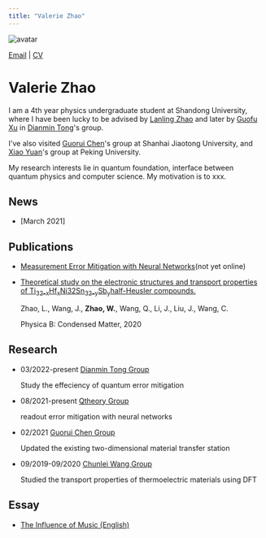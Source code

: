 ```yaml
---
title: "Valerie Zhao"
---
```


![avatar](https://raw.github.com/wanbingzhao/wanbingzhao.github.io/main/wbzhao.jpg)

[Email](https://mail.google.com/mail/u/0/?fs=1&tf=cm&source=mailto&to=zhaowanbing911@gmail.com) \| [CV](https://drive.google.com/file/d/1nLlJS1omULXCDELAlUHWoZv3o2uCKEzC/view?usp=sharing)

# Valerie Zhao

I am a 4th year physics undergraduate student at Shandong University, where I have been lucky to be advised by [Lanling Zhao](https://faculty.sdu.edu.cn/zhaolanling/en/index.htm) and later by [Guofu Xu](#) in [Dianmin Tong](https://www.researchgate.net/profile/Dianmin-Tong)'s group.

I've also visited [Guorui Chen](https://2d.sjtu.edu.cn/)'s group at Shanhai Jiaotong University, and [Xiao Yuan](http://cfcs.pku.edu.cn/english/people/faculty/xiaoyuan/index.htm)'s group at Peking University.  

My research interests lie in quantum foundation, interface between quantum physics and computer science. My motivation is to xxx. 

## News

- [March 2021]

## Publications
- [Measurement Error Mitigation with Neural Networks](#)(not yet online)

- [Theoretical study on the electronic structures and transport properties of Ti<sub>32-x</sub>Hf<sub>x</sub>Ni32Sn<sub>32-y</sub>Sb<sub>y</sub>half-Heusler compounds.](https://www.sciencedirect.com/science/article/abs/pii/S092145262030394X)

  Zhao, L., Wang, J., **Zhao, W.**, Wang, Q., Li, J., Liu, J., Wang, C.

  Physica B: Condensed Matter, 2020

## Research

- 03/2022-present  [Dianmin Tong Group](https://www.researchgate.net/profile/Dianmin-Tong)  
  
     Study the effeciency of quantum error mitigation

- 08/2021-present  [Qtheory Group](http://cfcs.pku.edu.cn/english/people/faculty/xiaoyuan/index.htm)
  
     readout error mitigation with neural networks

- 02/2021    [Guorui Chen Group](https://2d.sjtu.edu.cn/)

     Updated the existing two-dimensional material transfer station

- 09/2019-09/2020  [Chunlei Wang Group](https://www.researchgate.net/profile/Chunlei-Wang-16)

     Studied the transport properties of thermoelectric materials  using DFT

## Essay
- [The Influence of Music (English)](https://drive.google.com/file/d/1dKUXeIqX75Y9yWAdef0moNYm0CAfDTKB/view?usp=sharing)
